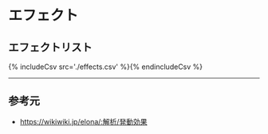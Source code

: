 # エフェクト
## エフェクトリスト
{% includeCsv src='./effects.csv' %}{% endincludeCsv %}

---

## 参考元
* https://wikiwiki.jp/elona/:解析/発動効果

